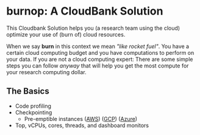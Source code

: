 # burnop: A CloudBank Solution

This Cloudbank Solution helps you (a research team using the cloud) optimize your use of (burn of) cloud resources.

When we say **burn** in this context we mean *"like rocket fuel"*. You have a certain cloud computing budget and you have 
computations to perform on your data. If you are not a cloud computing expert: There are some simple steps you can follow
*anyway* that will help you get the most compute for your research computing dollar.

## The Basics

* Code profiling
* Checkpointing
    * Pre-emptible instances ([AWS](https://aws.amazon.com/ec2/spot/)) ([GCP](https://cloud.google.com/preemptible-vms/)) ([Azure](https://docs.microsoft.com/en-us/azure/batch/batch-low-pri-vms))
* Top, vCPUs, cores, threads, and dashboard monitors
